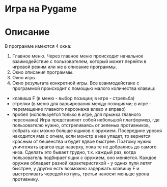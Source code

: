 # Игра на Pygame
# Описание
В программе имеются 4 окна:
1. Главное меню. Через главное меню происходит начальное взаимодействие с пользователем, который может
перейти в игровой режим или же в описание программы.
2. Окно описания программы.
3. Окно игры.
4. Окно результата конкретной игры.
Все взаимодействие с программой происходит с помощью малого количества клавиш:
- клавиша F (в меню  - выбор позиции; в игре - стрельба)
- стрелки (в меню для варьирования между позициями; в игре - перемещение главного персонажа влево и вправо)
- пробел (используется только в игре, для прыжка главного персонажа)
Игра представляет собой небольшой платформер, где пользователю нужно, 
отстреливаясь от зеленых противников, собрать как можно больше ящиков с оружием.
Посередине уровня находится яма с огнем, если монстр в нее упадет, 
то вернется красным от бешенства и будет вдвое быстрее.
Поэтому нужно уничтожать врагов еще наверху, пока те не добрались до самого низа.
Сделать это бывает трудно, т.к. каждый раз, когда пользователь подбирает ящик с оружием, оно меняется.
Каждое оружие обладает разной характеристикой - у одних пули летят быстрее, у других есть возможно задержать клавишу F и 
выстреливать чередой из пуль, третьи наносят меньше урона противнику.
